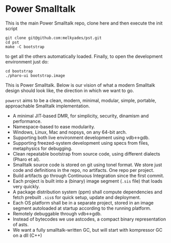 # Power Smalltalk

This is the main Power Smalltalk repo, clone here and then execute the init script

```
git clone git@github.com:melkyades/pst.git
cd pst
make -C bootstrap
```

to get all the others automatically loaded. Finally, to open the development environment just do:

```
cd bootstrap
./pharo-ui bootstrap.image
```

This is Power Smalltalk. Below is our vision of what a modern Smalltalk design
should look like, the direction in which we want to go.

`powerst` aims to be a clean, modern, minimal, modular, simple, portable, approachable
Smalltalk implementation.


- A minimal JIT-based DMR, for simplicity, security, dinamism and performance.
- Namespace-based to ease modularity.
- Windows, Linux, Mac and nopsys, on any 64-bit arch.
- Supporting both live environment development using vdb<->gdb.
- Supporting freezed-system development using specs from files, metaphysics for debugging.
- Clean repeatable bootstrap from source code, using different dialects (Pharo et al).
- Smalltalk source code is stored on git using tonel format. We store just code and
  definitions in the repo, no artifacts. One repo per project.
- Build artifacts go through Continuous Integration since the first commit.
- Each project is built into a (binary) image segment (`.sis` file) that loads very quickly.
- A package distribution system (ppm) shall compute dependencies and fetch prebuilt `.sis`s for
  quick setup, update and deployment.
- Each OS platform shall be in a separate project, stored in an image segment autoloaded
  at startup according to the running platform.
- Remotely debuggable through vdb<->gdb.
- Instead of bytecodes we use astcodes, a compact binary representation of asts.
- We want a fully smalltalk-written GC, but will start with kompressor GC on a dll (C++)


